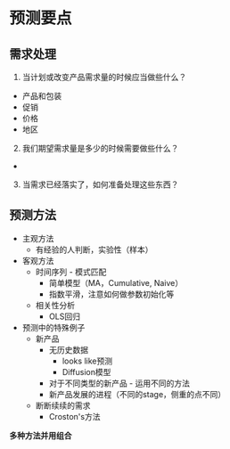 
# 预测要点

## 需求处理

1. 当计划或改变产品需求量的时候应当做些什么？
  + 产品和包装
  + 促销
  + 价格
  + 地区
2. 我们期望需求量是多少的时候需要做些什么？
  +
3. 当需求已经落实了，如何准备处理这些东西？


## 预测方法

* 主观方法
    + 有经验的人判断，实验性（样本）
* 客观方法
    + 时间序列 - 模式匹配
        * 简单模型（MA，Cumulative, Naive）
        * 指数平滑，注意如何做参数初始化等
    + 相关性分析
        * OLS回归
* 预测中的特殊例子
    * 新产品
      * 无历史数据
          + looks like预测
          + Diffusion模型
      * 对于不同类型的新产品 - 运用不同的方法
      * 新产品发展的进程（不同的stage，侧重的点不同）
    * 断断续续的需求
      + Croston's方法

**多种方法并用组合**
